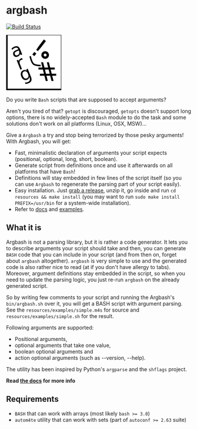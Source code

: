 # argbash

[![Build Status](https://travis-ci.org/matejak/argbash.svg)](https://travis-ci.org/matejak/argbash)

![argbash logo](resources/logo/argbash.png)

Do you write `Bash` scripts that are supposed to accept arguments?

Aren't you tired of that? `getopt` is discouraged, `getopts` doesn't support long options, there is no widely-accepted `Bash` module to do the task and some solutions don't work on all platforms (Linux, OSX, MSW)...

Give a `Argbash` a try and stop being terrorized by those pesky arguments! With Argbash, you will get:

* Fast, minimalistic declaration of arguments your script expects (positional, optional, long, short, boolean).
* Generate script from definitions once and use it afterwards on all platforms that have `Bash`!
* Definitions will stay embedded in few lines of the script itself (so you can use `Argbash` to regenerate the parsing part of your script easily).
* Easy installation. Just [grab a release](https://github.com/matejak/argbash/releases), unzip it, go inside and run `cd resources && make install` (you may want to run `sudo make install PREFIX=/usr/bin` for a system-wide installation).
* Refer to [docs](doc/index.rst) and [examples](resources/examples).

## What it is

Argbash is not a parsing library, but it is rather a code generator.
It lets you to describe arguments your script should take and then, you can generate `BASH` code that you can include in your script (and from then on, forget about `argbash` altogether).
`argbash` is very simple to use and the generated code is also rather nice to read (at if you don't have allergy to tabs).
Moreover, argument definitions stay embedded in the script, so when you need to update the parsing logic, you just re-run `argbash` on the already generated script.

So by writing few comments to your script and running the Argbash's `bin/argbash.sh` over it, you will get a BASH script with argument parsing.
See the `resources/examples/simple.m4s` for source and `resources/examples/simple.sh` for the result.

Following arguments are supported:

- Positional arguments,
- optional arguments that take one value,
- boolean optional arguments and
- action optional arguments (such as --version, --help).

The utility has been inspired by Python's `argparse` and the `shflags` project.

**Read [the docs](doc/index.rst) for more info**

## Requirements

 - `BASH` that can work with arrays (most likely `bash >= 3.0`)
 - `autom4te` utility that can work with sets (part of `autoconf >= 2.63` suite)
